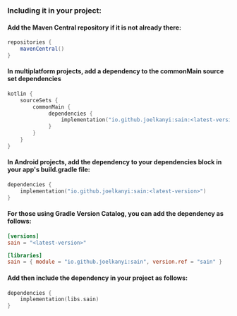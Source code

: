 ### Including it in your project:

#### Add the Maven Central repository if it is not already there:
```gradle
repositories {
    mavenCentral()
}
```

#### In multiplatform projects, add a dependency to the commonMain source set dependencies
```kotlin
kotlin {
    sourceSets {
        commonMain {
             dependencies {
                 implementation("io.github.joelkanyi:sain:<latest-version>")
             }
        }
    }
}
```

#### In Android projects, add the dependency to your dependencies block in your app's build.gradle file:
```kotlin
dependencies {
    implementation("io.github.joelkanyi:sain:<latest-version>")
}
```

#### For those using Gradle Version Catalog, you can add the dependency as follows:
```libs.version.toml
[versions]
sain = "<latest-version>"

[libraries]
sain = { module = "io.github.joelkanyi:sain", version.ref = "sain" }
```

#### Add then include the dependency in your project as follows:
```kotlin
dependencies {
    implementation(libs.sain)
}
```
</br>
